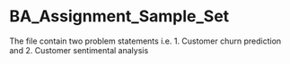 # BA_Assignment_Sample_Set
The file contain two problem statements i.e. 1. Customer churn prediction and 2. Customer sentimental analysis 
